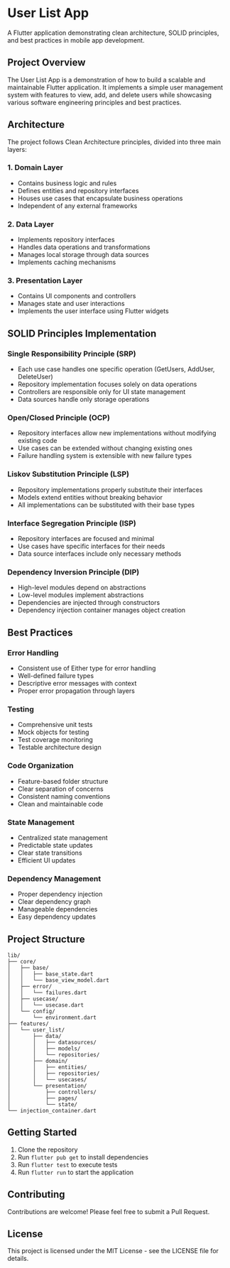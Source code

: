 # User List App

A Flutter application demonstrating clean architecture, SOLID principles, and best practices in mobile app development.

## Project Overview

The User List App is a demonstration of how to build a scalable and maintainable Flutter application. It implements a simple user management system with features to view, add, and delete users while showcasing various software engineering principles and best practices.

## Architecture

The project follows Clean Architecture principles, divided into three main layers:

### 1. Domain Layer
- Contains business logic and rules
- Defines entities and repository interfaces
- Houses use cases that encapsulate business operations
- Independent of any external frameworks

### 2. Data Layer
- Implements repository interfaces
- Handles data operations and transformations
- Manages local storage through data sources
- Implements caching mechanisms

### 3. Presentation Layer
- Contains UI components and controllers
- Manages state and user interactions
- Implements the user interface using Flutter widgets

## SOLID Principles Implementation

### Single Responsibility Principle (SRP)
- Each use case handles one specific operation (GetUsers, AddUser, DeleteUser)
- Repository implementation focuses solely on data operations
- Controllers are responsible only for UI state management
- Data sources handle only storage operations

### Open/Closed Principle (OCP)
- Repository interfaces allow new implementations without modifying existing code
- Use cases can be extended without changing existing ones
- Failure handling system is extensible with new failure types

### Liskov Substitution Principle (LSP)
- Repository implementations properly substitute their interfaces
- Models extend entities without breaking behavior
- All implementations can be substituted with their base types

### Interface Segregation Principle (ISP)
- Repository interfaces are focused and minimal
- Use cases have specific interfaces for their needs
- Data source interfaces include only necessary methods

### Dependency Inversion Principle (DIP)
- High-level modules depend on abstractions
- Low-level modules implement abstractions
- Dependencies are injected through constructors
- Dependency injection container manages object creation

## Best Practices

### Error Handling
- Consistent use of Either type for error handling
- Well-defined failure types
- Descriptive error messages with context
- Proper error propagation through layers

### Testing
- Comprehensive unit tests
- Mock objects for testing
- Test coverage monitoring
- Testable architecture design

### Code Organization
- Feature-based folder structure
- Clear separation of concerns
- Consistent naming conventions
- Clean and maintainable code

### State Management
- Centralized state management
- Predictable state updates
- Clear state transitions
- Efficient UI updates

### Dependency Management
- Proper dependency injection
- Clear dependency graph
- Manageable dependencies
- Easy dependency updates

## Project Structure

```
lib/
├── core/
│   ├── base/
│   │   ├── base_state.dart
│   │   └── base_view_model.dart
│   ├── error/
│   │   └── failures.dart
│   ├── usecase/
│   │   └── usecase.dart
│   └── config/
│       └── environment.dart
├── features/
│   └── user_list/
│       ├── data/
│       │   ├── datasources/
│       │   ├── models/
│       │   └── repositories/
│       ├── domain/
│       │   ├── entities/
│       │   ├── repositories/
│       │   └── usecases/
│       └── presentation/
│           ├── controllers/
│           ├── pages/
│           └── state/
└── injection_container.dart
```

## Getting Started

1. Clone the repository
2. Run `flutter pub get` to install dependencies
3. Run `flutter test` to execute tests
4. Run `flutter run` to start the application

## Contributing

Contributions are welcome! Please feel free to submit a Pull Request.

## License

This project is licensed under the MIT License - see the LICENSE file for details.
